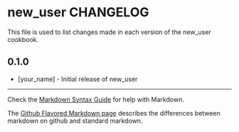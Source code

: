 new_user CHANGELOG
==================

This file is used to list changes made in each version of the new_user cookbook.

0.1.0
-----
- [your_name] - Initial release of new_user

- - -
Check the [Markdown Syntax Guide](http://daringfireball.net/projects/markdown/syntax) for help with Markdown.

The [Github Flavored Markdown page](http://github.github.com/github-flavored-markdown/) describes the differences between markdown on github and standard markdown.
